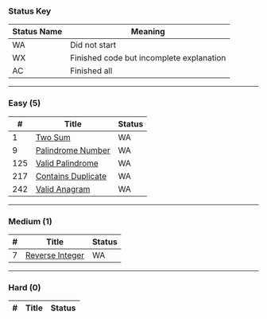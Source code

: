 ### Status Key
| Status Name | Meaning |
| - | - |
| WA | Did not start |
| WX | Finished code but incomplete explanation |
| AC | Finished all |

---

### Easy (5)
| # | Title | Status |
| - | - | - |
| 1 | [Two Sum](Easy\P1) | WA |
| 9 | [Palindrome Number](Easy\P9) | WA |
| 125 | [Valid Palindrome](Easy\P125) | WA |
| 217 | [Contains Duplicate](Easy\P217) | WA |
| 242 | [Valid Anagram](Easy\P242) | WA |

---

### Medium (1)
| # | Title | Status |
| - | - | - |
| 7 | [Reverse Integer](Medium\P7) | WA |

---

### Hard (0)
| # | Title | Status |
| - | - | - |